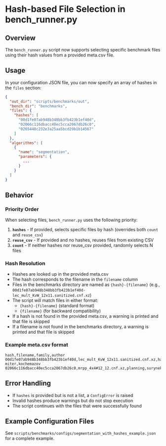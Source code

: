 # Hash-based File Selection in bench_runner.py

## Overview
The `bench_runner.py` script now supports selecting specific benchmark files using their hash values from a provided meta.csv file.

## Usage

In your configuration JSON file, you can now specify an array of hashes in the `files` section:

```json
{
  "out_dir": "scripts/benchmarks/out",
  "bench_dir": "benchmarks",
  "files": {
    "hashes": [
      "00d1fe07ab948b348bb3fb423b1ef40d",
      "02066c116dbacc40ec5cca2067db26c0",
      "0265448c232e3a25aa5bcd29b1b14567"
    ]
  },
  "algorithms": [
    {
      "name": "segmentation",
      "parameters": {
        ...
      }
    }
  ]
}
```

## Behavior

### Priority Order
When selecting files, `bench_runner.py` uses the following priority:
1. **`hashes`** - If provided, selects specific files by hash (overrides both `count` and `reuse_csv`)
2. **`reuse_csv`** - If provided and no hashes, reuses files from existing CSV
3. **`count`** - If neither hashes nor reuse_csv provided, randomly selects N files

### Hash Resolution
- Hashes are looked up in the provided meta.csv
- The hash corresponds to the filename in the `filename` column
- Files in the benchmarks directory are named as `{hash}-{filename}` (e.g., `00d1fe07ab948b348bb3fb423b1ef40d-lec_mult_KvW_12x11.sanitized.cnf.xz`)
- The script will match files in either format:
  - `{hash}-{filename}` (standard format)
  - `{filename}` (for backward compatibility)
- If a hash is not found in the provided meta.csv, a warning is printed and that file is skipped
- If a filename is not found in the benchmarks directory, a warning is printed and that file is skipped

### Example meta.csv format
```csv
hash,filename,family,author
00d1fe07ab948b348bb3fb423b1ef40d,lec_mult_KvW_12x11.sanitized.cnf.xz,hardware-miter,kochemazov
02066c116dbacc40ec5cca2067db26c0,mrpp_4x4#12_12.cnf.xz,planning,surynek
```

## Error Handling
- If `hashes` is provided but is not a list, a `ConfigError` is raised
- Invalid hashes produce warnings but do not stop execution
- The script continues with the files that were successfully found

## Example Configuration Files
See `scripts/benchmarks/configs/segmentation_with_hashes_example.json` for a complete example.
